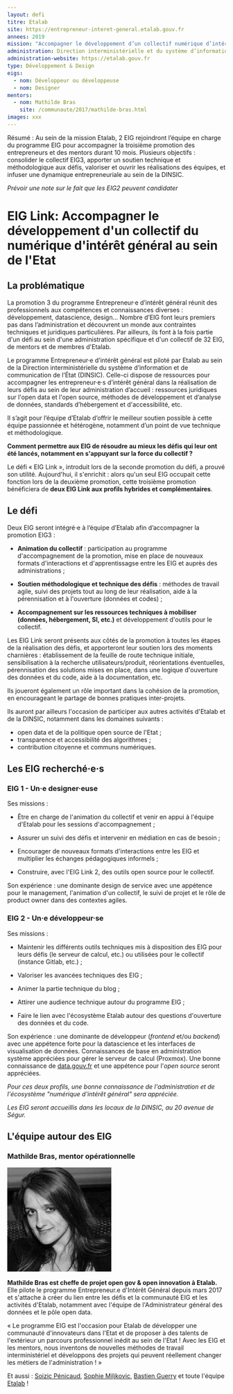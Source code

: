 ```yaml
---
layout: defi
titre: Etalab
site: https://entrepreneur-interet-general.etalab.gouv.fr
annees: 2019
mission: "Accompagner le développement d’un collectif numérique d’intérêt général au sein de l’Etat"
administration: Direction interministérielle et du système d’information et de communication de l’Etat
administration-website: https://etalab.gouv.fr
type: Développement & Design
eigs:
  - nom: Développeur ou développeuse
  - nom: Designer
mentors:
  - nom: Mathilde Bras
    site: /communaute/2017/mathilde-bras.html
images: xxx
---
```


Résumé : Au sein de la mission Etalab, 2 EIG rejoindront l’équipe en
charge du programme EIG pour accompagner la troisième promotion des
entrepreneurs et des mentors durant 10 mois. Plusieurs objectifs :
consolider le collectif EIG3, apporter un soutien technique et
méthodologique aux défis, valoriser et ouvrir les réalisations des
équipes, et infuser une dynamique entrepreneuriale au sein de la
DINSIC.

_Prévoir une note sur le fait que les EIG2 peuvent candidater_

# EIG Link: Accompagner le développement d'un collectif du numérique d'intérêt général au sein de l'Etat

## La problématique

La promotion 3 du programme Entrepreneur·e d’intérêt général réunit
des professionnels aux compétences et connaissances diverses :
développement, datascience, design... Nombre d’EIG font leurs premiers
pas dans l’administration et découvrent un monde aux contraintes
techniques et juridiques particulières.  Par ailleurs, ils font à la
fois partie d'un défi au sein d'une administration spécifique et d'un
collectif de 32 EIG, de mentors et de membres d'Etalab.

Le programme Entrepreneur·e d’intérêt général est piloté par Etalab au
sein de la Direction interministérielle du système d’information et de
communication de l’État (DINSIC). Celle-ci dispose de ressources pour
accompagner les entrepreneur·e·s d’intérêt général dans la réalisation
de leurs défis au sein de leur administration d’accueil : ressources
juridiques sur l'open data et l'open source, méthodes de développement
et d’analyse de données, standards d’hébergement et d'accessibilité,
etc.

Il s’agit pour l’équipe d’Etalab d’offrir le meilleur soutien possible
à cette équipe passionnée et hétérogène, notamment d’un point de vue
technique et méthodologique.

**Comment permettre aux EIG de résoudre au mieux les défis qui leur
ont été lancés, notamment en s'appuyant sur la force du collectif ?**

Le défi « EIG Link », introduit lors de la seconde promotion du défi,
a prouvé son utilité.  Aujourd'hui, il s'enrichit : alors qu'un seul
EIG occupait cette fonction lors de la deuxième promotion, cette
troisième promotion bénéficiera de **deux EIG Link aux profils
hybrides et complémentaires**.

## Le défi

Deux EIG seront intégré·e à l’équipe d’Etalab afin d’accompagner la
promotion EIG3 :

* **Animation du collectif** : participation au programme
  d'accompagnement de la promotion, mise en place de nouveaux formats
  d'interactions et d'apprentissagse entre les EIG et auprès des
  administrations ;

* **Soutien méthodologique et technique des défis** : méthodes de
  travail agile, suivi des projets tout au long de leur réalisation,
  aide à la pérennisation et à l'ouverture (données et codes) ;

* **Accompagnement sur les ressources techniques à mobiliser (données,
  hébergement, SI, etc.)** et développement d'outils pour le
  collectif.

Les EIG Link seront présents aux côtés de la promotion à toutes les
étapes de la réalisation des défis, et apporteront leur soutien lors
des moments charnières : établissement de la feuille de route
technique initiale, sensibilisation à la recherche
utilisateurs/produit, réorientations éventuelles, pérennisation des
solutions mises en place, dans une logique d'ouverture des données et
du code, aide à la documentation, etc.

Ils joueront également un rôle important dans la cohésion de la
promotion, en encourageant le partage de bonnes pratiques
inter-projets.

Ils auront par ailleurs l'occasion de participer aux autres
activités d'Etalab et de la DINSIC, notamment dans les domaines
suivants :

* open data et de la politique open source de l'Etat ;
* transparence et accessibilité des algorithmes ;
* contribution citoyenne et communs numériques.

## Les EIG recherché·e·s

### EIG 1 - Un·e designer·euse

Ses missions :

* Être en charge de l'animation du collectif et venir en appui à
  l'équipe d'Etalab pour les sessions d'accompagnement ;

* Assurer un suivi des défis et intervenir en médiation en cas de
  besoin ;

* Encourager de nouveaux formats d'interactions entre les EIG et
  multiplier les échanges pédagogiques informels ;

* Construire, avec l'EIG Link 2, des outils open source pour le
  collectif.

Son expérience : une dominante design de service avec une appétence
pour le management, l'animation d'un collectif, le suivi de projet et
le rôle de product owner dans des contextes agiles.

### EIG 2 - Un·e développeur·se

Ses missions :

* Maintenir les différents outils techniques mis à disposition des EIG
  pour leurs défis (le serveur de calcul, etc.) ou utilisées pour le
  collectif (instance Gitlab, etc.) ;

* Valoriser les avancées techniques des EIG ;

* Animer la partie technique du blog ;

* Attirer une audience technique autour du programme EIG ;

* Faire le lien avec l'écosystème Etalab autour des questions
  d'ouverture des données et du code.

Son expérience : une dominante de développeur (*frontend* et/ou
*backend*) avec une appétence forte pour la datascience et les
interfaces de visualisation de données. Connaissances de base en
administration système appréciées pour gérer le serveur de calcul
(Proxmox). Une bonne connaissance de
[data.gouv.fr](https://www.data.gouv.fr/) et une appétence pour
l'*open source* seront appréciées.

_Pour ces deux profils, une bonne connaissance de l'administration et
de l'écosystème "numérique d'intérêt général" sera appréciée._

_Les EIG seront accueillis dans les locaux de la DINSIC, au 20 avenue
de Ségur._

## L'équipe autour des EIG

### Mathilde Bras, mentor opérationnelle

![Mathilde Bras](/img/communaute/mathilde_bras.jpg)

**Mathilde Bras est cheffe de projet open gov & open innovation à
Etalab.** Elle pilote le programme Entrepreneur.e d'Intérêt Général
depuis mars 2017 et s'attache à créer du lien entre les défis et la
communauté EIG et les activités d'Etalab, notamment avec l'équipe de
l'Administrateur général des données et le pôle open data.

« Le programme EIG est l'occasion pour Etalab de développer une
communauté d'innovateurs dans l'Etat et de proposer à des talents de
l'extérieur un parcours professionnel inédit au sein de l'Etat ! Avec
les EIG et les mentors, nous inventons de nouvelles méthodes de
travail interministériel et développons des projets qui peuvent
réellement changer les métiers de l'administration ! »

Et aussi : [Soizic
Pénicaud](/_communaute/2018-01-01-soizic-penicaud.md), [Sophie
Miljkovic](/_communaute/2018-01-01-sophie-miljkovic.md), [Bastien
Guerry](/_communaute/2018-01-01-bastien-guerry.md) et toute l'équipe
[Etalab](https://www.etalab.gouv.fr/lequipe) !
